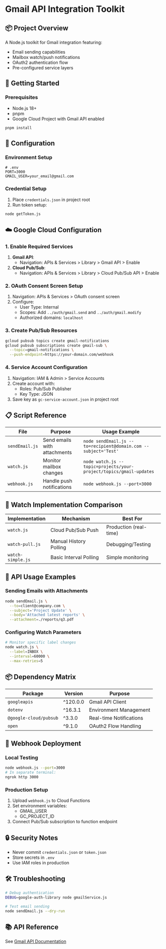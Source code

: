 # Gmail API Integration Toolkit

## 📦 Project Overview
A Node.js toolkit for Gmail integration featuring:
- Email sending capabilities
- Mailbox watch/push notifications
- OAuth2 authentication flow
- Pre-configured service layers

## 🚀 Getting Started

### Prerequisites
- Node.js 18+
- pnpm
- Google Cloud Project with Gmail API enabled

```bash
pnpm install
```

## 🔧 Configuration

### Environment Setup
```env
# .env
PORT=3000
GMAIL_USER=your_email@gmail.com
```

### Credential Setup
1. Place `credentials.json` in project root
2. Run token setup:
```bash
node getToken.js
```

## ☁️ Google Cloud Configuration

### 1. Enable Required Services
1. **Gmail API**:
   - Navigation: APIs & Services > Library > Gmail API > Enable
2. **Cloud Pub/Sub**:
   - Navigation: APIs & Services > Library > Cloud Pub/Sub API > Enable

### 2. OAuth Consent Screen Setup
1. Navigation: APIs & Services > OAuth consent screen
2. Configure:
   - User Type: Internal
   - Scopes: Add `../auth/gmail.send` and `../auth/gmail.modify`
   - Authorized domains: `localhost`

### 3. Create Pub/Sub Resources
```bash
gcloud pubsub topics create gmail-notifications
gcloud pubsub subscriptions create gmail-sub \
  --topic=gmail-notifications \
  --push-endpoint=https://your-domain.com/webhook
```

### 4. Service Account Configuration
1. Navigation: IAM & Admin > Service Accounts
2. Create account with:
   - Roles: Pub/Sub Publisher
   - Key Type: JSON
3. Save key as `gc-service-account.json` in project root

## 📋 Script Reference

| File | Purpose | Usage Example |
|------|---------|---------------|
| `sendEmail.js` | Send emails with attachments | `node sendEmail.js --to=recipient@domain.com --subject='Test'` |
| `watch.js` | Monitor mailbox changes | `node watch.js --topic=projects/your-project/topics/gmail-updates` |
| `webhook.js` | Handle push notifications | `node webhook.js --port=3000` |

## 🔄 Watch Implementation Comparison

| Implementation | Mechanism | Best For |
|----------------|-----------|----------|
| `watch.js` | Cloud Pub/Sub Push | Production (real-time) |
| `watch-pull.js` | Manual History Polling | Debugging/Testing |
| `watch-simple.js` | Basic Interval Polling | Simple monitoring |

## 📨 API Usage Examples

### Sending Emails with Attachments
```bash
node sendEmail.js \
  --to=client@company.com \
  --subject='Project Update' \
  --body='Attached latest reports' \
  --attachment=./reports/q3.pdf
```

### Configuring Watch Parameters
```bash
# Monitor specific label changes
node watch.js \
  --label=INBOX \
  --interval=60000 \
  --max-retries=5
```

## 📦 Dependency Matrix

| Package | Version | Purpose |
|---------|---------|---------|
| `googleapis` | ^120.0.0 | Gmail API Client |
| `dotenv` | ^16.3.1 | Environment Management |
| `@google-cloud/pubsub` | ^3.3.0 | Real-time Notifications |
| `open` | ^9.1.0 | OAuth2 Flow Handling |

## 🔄 Webhook Deployment

### Local Testing
```bash
node webhook.js --port=3000
# In separate terminal:
ngrok http 3000
```

### Production Setup
1. Upload `webhook.js` to Cloud Functions
2. Set environment variables:
   - GMAIL_USER
   - GC_PROJECT_ID
3. Connect Pub/Sub subscription to function endpoint

## 🔒 Security Notes
- Never commit `credentials.json` or `token.json`
- Store secrets in `.env`
- Use IAM roles in production

## 🛠️ Troubleshooting
```bash
# Debug authentication
DEBUG=google-auth-library node gmailService.js

# Test email sending
node sendEmail.js --dry-run
```

## 📚 API Reference
See [Gmail API Documentation](https://developers.google.com/gmail/api)